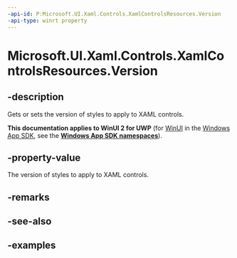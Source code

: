 ```yaml
---
-api-id: P:Microsoft.UI.Xaml.Controls.XamlControlsResources.Version
-api-type: winrt property
---
```


# Microsoft.UI.Xaml.Controls.XamlControlsResources.Version

<!--
public Microsoft.UI.Xaml.Controls.StylesVersion Version { get; set; }
-->

## -description

Gets or sets the version of styles to apply to XAML controls.

**This documentation applies to WinUI 2 for UWP** (for [WinUI](/windows/apps/winui/winui3/) in the [Windows App SDK](/windows/apps/windows-app-sdk/), see the **[Windows App SDK namespaces](/windows/windows-app-sdk/api/winrt/)**).

## -property-value

The version of styles to apply to XAML controls.

## -remarks

## -see-also

## -examples
